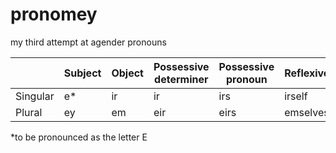 # pronomey
my third attempt at agender pronouns


|          | Subject | Object | Possessive determiner | Possessive pronoun | Reflexive |
|----------|---------|--------|-----------------------|--------------------|-----------|
| Singular |    e*   |   ir   |          ir           |        irs         |  irself   |
| Plural   |    ey   |   em   |          eir          |        eirs        |  emselves |

*to be pronounced as the letter E
